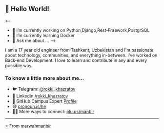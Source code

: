 ## 👋 Hello World!

<--
- 🔭 I’m currently working on Python,Django,Rest-Fraework,PostgrSQL
- 🌱 I’m currently learning Docker
- 💬 Ask me about ...
-->

I am a 17 year old engineer from Tashkent, Uzbekistan and I'm passionate about technology, communities, and everything in-between. I've worked on Back-end Development. I love to learn and contribute in any and every possible way. 

### To know a little more about me...
- 🐦 Telegram: [@rokki_khazratov](https://t.me/rokki_khazratov)
- 👥 LinkedIn [/rokki_khazratov](https://www.linkedin.com/in/rokki-khazratov-751954225)
- 🚩 GitHub Campus Expert [Profile](https://githubcampus.expert/Rokki-Khazratov)
- 😄 [pronoun.is/he](http://pronoun.is/he)
- 🕵️‍♂️ More ways to connect: [plu.us/manbir](https://plu.us/manbir)

---
⭐️ From [marwahmanbir](https://github.com/marwahmanbir)
